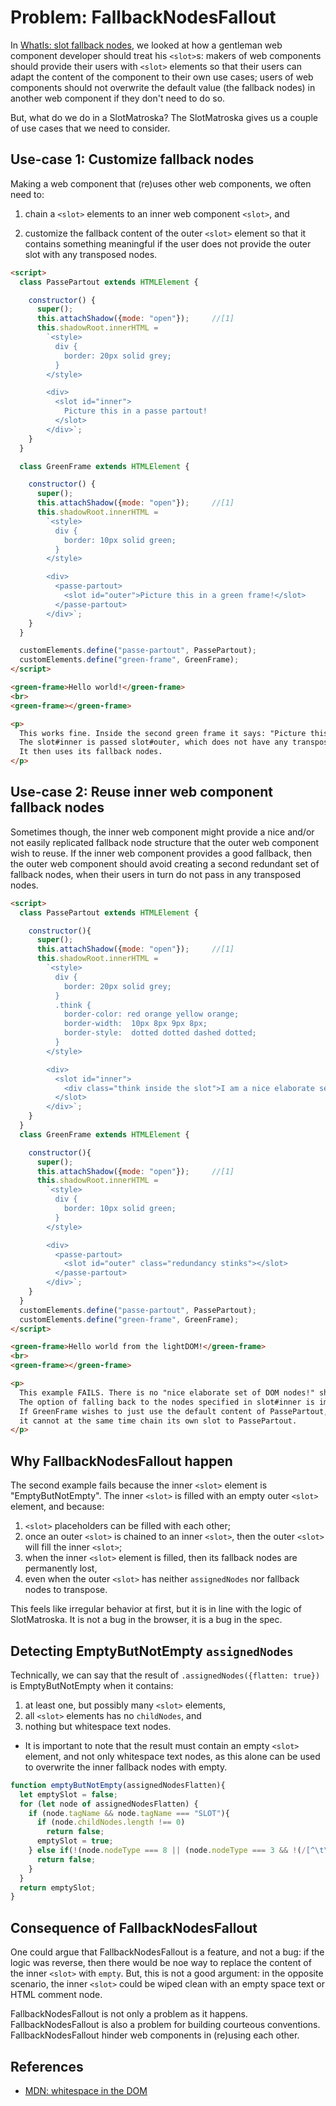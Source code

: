 # Problem: FallbackNodesFallout

In [WhatIs: slot fallback nodes](3_WhatIs_slot_fallback_nodes), we looked at how a gentleman 
web component developer should treat his `<slot>`s: 
makers of web components should provide their users with `<slot>` elements so that their users can 
adapt the content of the component to their own use cases; 
users of web components should not overwrite the default value (the fallback nodes) in another
web component if they don't need to do so.

But, what do we do in a SlotMatroska? The SlotMatroska gives us a couple of use cases that 
we need to consider.

## Use-case 1: Customize fallback nodes

Making a web component that (re)uses other web components, we often need to:

1. chain a `<slot>` elements to an inner web component `<slot>`, and 

2. customize the fallback content of the outer `<slot>` element so that it contains something 
   meaningful if the user does not provide the outer slot with any transposed nodes.

```html
<script>
  class PassePartout extends HTMLElement {

    constructor() {
      super();
      this.attachShadow({mode: "open"});     //[1]
      this.shadowRoot.innerHTML =
        `<style>
          div {
            border: 20px solid grey;
          }
        </style>

        <div>
          <slot id="inner">
            Picture this in a passe partout!
          </slot>
        </div>`;
    }
  }

  class GreenFrame extends HTMLElement {

    constructor() {
      super();
      this.attachShadow({mode: "open"});     //[1]
      this.shadowRoot.innerHTML =
        `<style>
          div {
            border: 10px solid green;
          }
        </style>

        <div>
          <passe-partout>
            <slot id="outer">Picture this in a green frame!</slot>
          </passe-partout>
        </div>`;
    }
  }

  customElements.define("passe-partout", PassePartout);
  customElements.define("green-frame", GreenFrame);
</script>

<green-frame>Hello world!</green-frame>
<br>
<green-frame></green-frame>

<p>
  This works fine. Inside the second green frame it says: "Picture this in a green frame!".
  The slot#inner is passed slot#outer, which does not have any transposed nodes. 
  It then uses its fallback nodes.
</p>
```

## Use-case 2: Reuse inner web component fallback nodes

Sometimes though, the inner web component might provide a nice and/or not easily replicated 
fallback node structure that the outer web component wish to reuse. If the inner web component
provides a good fallback, then the outer web component should avoid creating a second redundant 
set of fallback nodes, when their users in turn do not pass in any transposed nodes.

```html
<script>
  class PassePartout extends HTMLElement {

    constructor(){
      super();
      this.attachShadow({mode: "open"});     //[1]
      this.shadowRoot.innerHTML =
        `<style>
          div {
            border: 20px solid grey;
          }
          .think {
            border-color: red orange yellow orange;
            border-width:  10px 8px 9px 8px;
            border-style:  dotted dotted dashed dotted;
          }
        </style>

        <div>
          <slot id="inner">
            <div class="think inside the slot">I am a nice elaborate set of DOM nodes!</div>
          </slot>
        </div>`;
    }
  }
  class GreenFrame extends HTMLElement {

    constructor(){
      super();
      this.attachShadow({mode: "open"});     //[1]
      this.shadowRoot.innerHTML =
        `<style>
          div {
            border: 10px solid green;
          }
        </style>

        <div>
          <passe-partout>
            <slot id="outer" class="redundancy stinks"></slot>
          </passe-partout>
        </div>`;
    }
  }
  customElements.define("passe-partout", PassePartout);
  customElements.define("green-frame", GreenFrame);
</script>

<green-frame>Hello world from the lightDOM!</green-frame>
<br>
<green-frame></green-frame>

<p>
  This example FAILS. There is no "nice elaborate set of DOM nodes!" shown on screen.
  The option of falling back to the nodes specified in slot#inner is impossible.
  If GreenFrame wishes to just use the default content of PassePartout, 
  it cannot at the same time chain its own slot to PassePartout.
</p>
```

## Why FallbackNodesFallout happen

The second example fails because the inner `<slot>` element is "EmptyButNotEmpty". 
The inner `<slot>` is filled with an empty outer `<slot>` element, and because:
1. `<slot>` placeholders can be filled with each other; 
2. once an outer `<slot>` is chained to an inner `<slot>`, then the outer `<slot>` will fill the 
   inner `<slot>`;
3. when the inner `<slot>` element is filled, then its fallback nodes are permanently lost,
4. even when the outer `<slot>` has neither `assignedNodes` nor fallback nodes to transpose.

This feels like irregular behavior at first, but it is in line with the logic of SlotMatroska. 
It is not a bug in the browser, it is a bug in the spec.

## Detecting EmptyButNotEmpty `assignedNodes`

Technically, we can say that the result of `.assignedNodes({flatten: true})` is EmptyButNotEmpty when
it contains:
1. at least one, but possibly many `<slot>` elements,
2. all `<slot>` elements has no `childNodes`, and
3. nothing but whitespace text nodes.
 * It is important to note that the result must contain an empty `<slot>` element, and not only 
   whitespace text nodes, as this alone can be used to overwrite the inner fallback nodes with empty.

```javascript
function emptyButNotEmpty(assignedNodesFlatten){
  let emptySlot = false;
  for (let node of assignedNodesFlatten) {
    if (node.tagName && node.tagName === "SLOT"){
      if (node.childNodes.length !== 0)
        return false;
      emptySlot = true;
    } else if(!(node.nodeType === 8 || (node.nodeType === 3 && !(/[^\t\n\r ]/.test(node.textContent)))){
      return false;
    }
  }
  return emptySlot;
}
```

## Consequence of FallbackNodesFallout

One could argue that FallbackNodesFallout is a feature, and not a bug:
if the logic was reverse, then there would be noe way to replace the content of the inner `<slot>` 
with `empty`. 
But, this is not a good argument: in the opposite scenario, the inner `<slot>` could be wiped clean 
with an empty space text or HTML comment node.

FallbackNodesFallout is not only a problem as it happens. FallbackNodesFallout is also a problem 
for building courteous conventions. FallbackNodesFallout hinder web components in (re)using each other.

## References

 * [MDN: whitespace in the DOM](https://developer.mozilla.org/en-US/docs/Web/API/Document_Object_Model/Whitespace_in_the_DOM)

